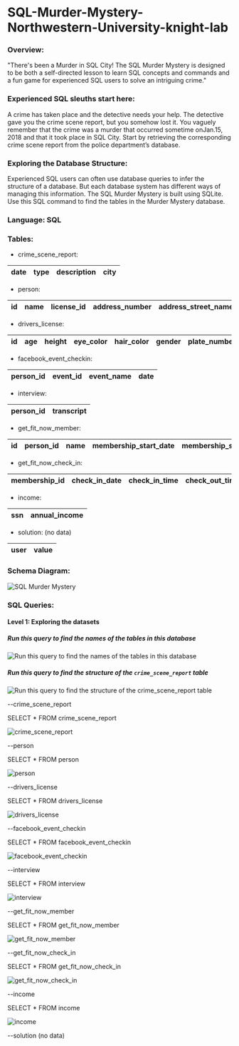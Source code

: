 # SQL-Murder-Mystery-Northwestern-University-knight-lab

### Overview:

"There's been a Murder in SQL City! The SQL Murder Mystery is designed to be both a self-directed lesson to learn SQL concepts and commands and a fun game for experienced SQL users to solve an intriguing crime."

### Experienced SQL sleuths start here:

A crime has taken place and the detective needs your help. The detective gave you the crime scene report, but you somehow lost it. You vaguely remember that the crime was a ​murder​ that occurred sometime on ​Jan.15, 2018​ and that it took place in ​SQL City​. Start by retrieving the corresponding crime scene report from the police department’s database.

### Exploring the Database Structure:

Experienced SQL users can often use database queries to infer the structure of a database. But each database system has different ways of managing this information. The SQL Murder Mystery is built using SQLite. Use this SQL command to find the tables in the Murder Mystery database.

### Language: SQL

### Tables:

- crime_scene_report: 

| date | type	| description	| city |
|-|-|-|-|

- person: 

| id | name	| license_id	| address_number	| address_street_name	| ssn |
|-|-|-|-|-|-|

- drivers_license: 

| id	| age	| height | eye_color | hair_color | gender | plate_number | car_make | car_model |
|-|-|-|-|-|-|-|-|-|

- facebook_event_checkin: 

| person_id	| event_id | event_name |	date |
|-|-|-|-|

- interview: 

| person_id | transcript |
|-|-|

- get_fit_now_member: 

| id | person_id | name	| membership_start_date	| membership_status | 
|-|-|-|-|-|

- get_fit_now_check_in: 

| membership_id	| check_in_date |	check_in_time |	check_out_time | 
|-|-|-|-|

- income:

| ssn	| annual_income | 
|-|-|

- solution: (no data)

| user | value |
|-|-|

### Schema Diagram:

![SQL Murder Mystery](https://user-images.githubusercontent.com/70437668/138572561-4c78a23b-7ab6-470e-ba2f-75b1dcca59f5.jpeg)

### SQL Queries:

#### Level 1: Exploring the datasets

##### Run this query to find the names of the tables in this database

![Run this query to find the names of the tables in this database](https://user-images.githubusercontent.com/70437668/138573000-1f1a03c8-4e78-40a4-b310-0dfd0cc025b3.jpg)

##### Run this query to find the structure of the `crime_scene_report` table

![Run this query to find the structure of the `crime_scene_report` table](https://user-images.githubusercontent.com/70437668/138573029-a984ea06-ce40-4262-941a-d2855ed84331.jpg)

--crime_scene_report

SELECT *
FROM crime_scene_report

![crime_scene_report   ](https://user-images.githubusercontent.com/70437668/138573058-e1ca05b5-5323-4bb2-b06a-94e05f5589ee.jpg)

--person

SELECT *
FROM person

![person](https://user-images.githubusercontent.com/70437668/138573104-3f30298b-52ae-465e-aa4b-e38f134e92b0.jpg)

--drivers_license

SELECT *
FROM drivers_license

![drivers_license ](https://user-images.githubusercontent.com/70437668/138573145-a6584934-3292-43bb-9012-7afcf39b0a18.jpg)

--facebook_event_checkin

SELECT *
FROM facebook_event_checkin

![facebook_event_checkin](https://user-images.githubusercontent.com/70437668/138573181-1674ddb1-8e68-4ae2-8c2c-c0b15ec38dfe.jpg)

--interview

SELECT *
FROM interview

![interview](https://user-images.githubusercontent.com/70437668/138573198-f852aa77-95dd-4d39-90ea-9dbc7d92921e.jpg)

--get_fit_now_member

SELECT *
FROM get_fit_now_member

![get_fit_now_member](https://user-images.githubusercontent.com/70437668/138573253-64cc4949-80a6-47fc-8a47-b09439d4ead7.jpg)

--get_fit_now_check_in

SELECT *
FROM get_fit_now_check_in

![get_fit_now_check_in](https://user-images.githubusercontent.com/70437668/138573275-c1837c29-04d7-428b-a9a6-d7de35a3fc6c.jpg)

--income

SELECT *
FROM income

![income](https://user-images.githubusercontent.com/70437668/138573299-a4cf4d68-a5b0-4dbc-bf84-427c6a96064f.jpg)

--solution (no data)

